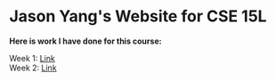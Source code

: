 # Jason Yang's Website for CSE 15L

**Here is work I have done for this course:**

Week 1: [Link](https://jasonnyang.github.io/cse15l-lab-reports/week1.html) <br>
Week 2: [Link](https://jasonnyang.github.io/cse15l-lab-reports/week2.html)
